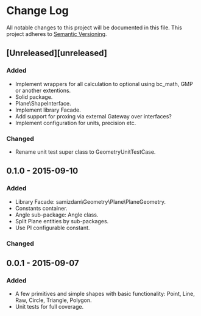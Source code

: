 # Change Log
All notable changes to this project will be documented in this file.
This project adheres to [Semantic Versioning](http://semver.org/).

## [Unreleased][unreleased]
### Added
- Implement wrappers for all calculation to optional using bc_math, GMP or another extentions.  
- Solid package.
- Plane\ShapeInterface. 
- Implement library Facade. 
- Add support for proxing via external Gateway over interfaces?  
- Implement configuration for units, precision etc. 

### Changed
- Rename unit test super class to GeometryUnitTestCase. 

## 0.1.0 - 2015-09-10
### Added
- Library Facade: samizdam\Geometry\Plane\PlaneGeometry. 
- Constants container. 
- Angle sub-package: Angle class. 
- Split Plane entities by sub-packages.
- Use PI configurable constant. 

### Changed

## 0.0.1 - 2015-09-07
### Added
- A few primitives and simple shapes with basic functionality: Point, Line, Raw, Circle, Triangle, Polygon. 
- Unit tests for full coverage. 

